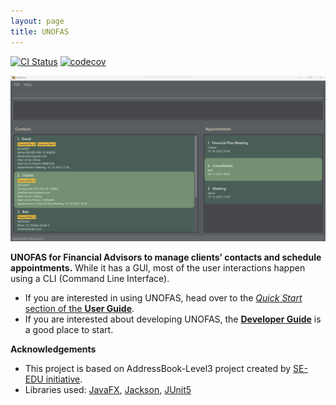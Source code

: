 ```yaml
---
layout: page
title: UNOFAS
---
```


[![CI Status](https://github.com/se-edu/addressbook-level3/workflows/Java%20CI/badge.svg)](https://github.com/se-edu/addressbook-level3/actions)
[![codecov](https://codecov.io/gh/AY2324S1-CS2103T-F12-1/tp/branch/master/graph/badge.svg)](https://app.codecov.io/gh/AY2324S1-CS2103T-F12-1/tp)

![Ui](images/Ui.png)

**UNOFAS for Financial Advisors to manage clients’ contacts and schedule appointments.** While it has a GUI, most of the user interactions happen using a CLI (Command Line Interface).

* If you are interested in using UNOFAS, head over to the [_Quick Start_ section of the **User Guide**](UserGuide.html#quick-start).
* If you are interested about developing UNOFAS, the [**Developer Guide**](DeveloperGuide.html) is a good place to start.


**Acknowledgements**

* This project is based on AddressBook-Level3 project created by [SE-EDU initiative](https://se-education.org/addressbook-level3/).
* Libraries used: [JavaFX](https://openjfx.io/), [Jackson](https://github.com/FasterXML/jackson), [JUnit5](https://github.com/junit-team/junit5)
